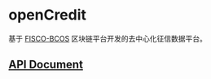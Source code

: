 # openCredit

基于 [FISCO-BCOS](https://github.com/FISCO-BCOS/FISCO-BCOS) 区块链平台开发的去中心化征信数据平台。

## [API Document](./API.md)

